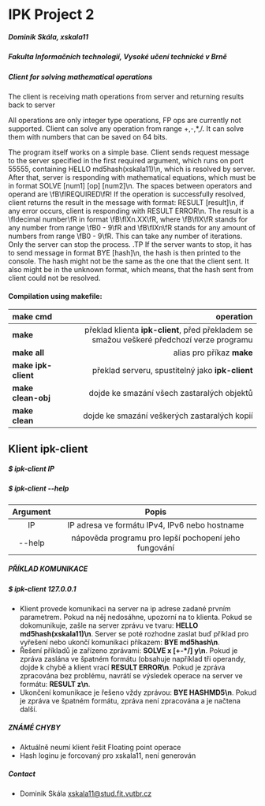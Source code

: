 # IPK Project 2
##### Dominik Skála, xskala11
##### Fakulta Informačních technologií, Vysoké učení technické v Brně

##### Client for solving mathematical operations

The client is receiving math operations from server and returning results back to server

All operations are only integer type operations, FP ops are currently not supported.
Client can solve any operation from range +,-,*,/.
It can solve them with numbers that can be saved on 64 bits.

The program itself works on a simple base. Client sends request message to the server specified in the first required argument, which runs on port 55555, containing HELLO md5hash(xskala11)\\n, which is resolved by server.
After that, server is responding with mathematical equations, which must be in format SOLVE [num1] [op] [num2]\\n. The spaces between operators and operand are \fB\fIREQUIRED\fR!
If the operation is successfully resolved, client returns the result in the message with format: RESULT [result]\\n, if any error occurs, client is responding with RESULT ERROR\\n. The result is a \fIdecimal number\fR in format \fB\fIXn.XX\fR, where \fB\fIX\fR stands for any number from range \fB0 - 9\fR and \fB\fIXn\fR stands for any amount of numbers from range \fB0 - 9\fR.
This can take any number of iterations. Only the server can stop the process.
.TP
If the server wants to stop, it has to send message in format BYE [hash]\n, the hash is then printed to the console. The hash might not be the same as the one that the client sent. It also might be in the unknown format, which means, that the hash sent from client could not be resolved.



#### Compilation using makefile:

| make cmd | operation |
| :-------------------------- | --------:|
| **make** | překlad klienta **ipk-client**, před překladem se smažou veškeré předchozí verze programu |
| **make all** | alias pro příkaz **make** |
| **make ipk-client** | překlad serveru, spustitelný jako **ipk-client** |
| **make clean-obj** | dojde ke smazání všech zastaralých objektů |
| **make clean** | dojde ke smazání veškerých zastaralých kopií |

## Klient **ipk-client**
##### $ **ipk-client IP**
##### $ **ipk-client --help**

| Argument | Popis |
|:-----:| :-----:|
| IP | IP adresa ve formátu IPv4, IPv6 nebo hostname |
| --help| nápověda programu pro lepší pochopení jeho fungování|

##### **PŘÍKLAD KOMUNIKACE**

##### $ ipk-client 127.0.0.1
* Klient provede komunikaci na server na ip adrese zadané prvním parametrem. Pokud na něj nedosáhne, upozorní na to klienta. Pokud se dokomunikuje, zašle na server zprávu ve tvaru: **HELLO md5hash(xskala11)\n**. Server se poté rozhodne zaslat buď příklad pro vyřešení nebo ukončí komunikaci příkazem: **BYE md5hash\n**.
* Řešení příkladů je zařízeno zprávami: **SOLVE x [+-*/] y\n**. Pokud je zpráva zaslána ve špatném formátu (obsahuje například tři operandy, dojde k chybě a klient vrací **RESULT ERROR\n**. Pokud je zpráva zpracována bez problému, navrátí se výsledek operace na server ve formátu: **RESULT z\n**.
* Ukončení komunikace je řešeno vždy zprávou: **BYE HASHMD5\n**. Pokud je zpráva ve špatném formátu, zpráva není zpracována a je načtena další.



##### **ZNÁMÉ CHYBY**
* Aktuálně neumí klient řešit Floating point operace
* Hash loginu je forcovaný pro xskala11, není generován

##### Contact
* Dominik Skála <xskala11@stud.fit.vutbr.cz>
